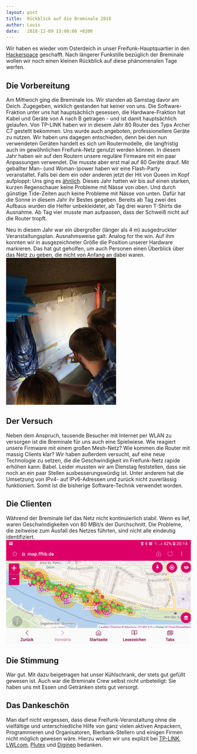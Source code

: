 ```yaml
---
layout: post
title:  Rückblick auf die Breminale 2018
author: Louis
date:   2018-12-09 13:00:00 +0200
---
```

Wir haben es wieder vom Osterdeich in unser Freifunk-Hauptquartier in den [Hackerspace](https://www.hackerspace-bremen.de)
geschafft. Nach längerer Funkstille bezüglich der Breminale wollen wir noch einen kleinen Rückblick auf diese phänomenalen
Tage werfen.

## Die Vorbereitung
Am Mittwoch ging die Breminale los. Wir standen ab Samstag davor am Deich. Zugegeben, wirklich gestanden hat keiner von uns.
Die Software-Fraktion unter uns hat hauptsächlich gesessen, die Hardware-Fraktion hat Kabel und Geräte von A nach B
getragen - und ist damit hauptsächlich gelaufen.
Von TP-LINK haben wir in diesem Jahr 80 Router des Typs Archer C7 gestellt bekommen. Uns wurde auch angeboten,
professionellere Geräte zu nutzen. Wir haben uns dagegen entschieden, denn bei den nun verwendeten Geräten
handelt es sich um Routermodelle, die langfristig auch im gewöhnlichen Freifunk-Netz genutzt werden können.
In diesem Jahr haben wir auf den Routern unsere reguläre Firmware mit ein paar Anpassungen verwendet.
Die musste aber erst mal auf 80 Geräte drauf. Mit geballter Man- (und Woman-)power haben wir eine Flash-Party veranstaltet. 
Falls bei dem 
ein oder anderen jetzt der Hit von Queen im Kopf aufploppt: Uns ging es [ähnlich](https://flash.timi.one).
Dieses Jahr hatten wir bis auf einen starken, kurzen Regenschauer keine Probleme mit Nässe von oben. Und durch günstige
Tide-Zeiten auch keine Probleme mit Nässe von unten. Dafür hat die Sonne in diesem Jahr ihr Bestes gegeben. Bereits ab
Tag zwei des Aufbaus wurden die Helfer unbekleideter, ab Tag drei waren T-Shirts die Ausnahme. Ab Tag vier musste man
aufpassen, dass der Schweiß nicht auf die Router tropft. 

Neu in diesem Jahr war ein übergroßer (länger als 4 m) ausgedruckter Veranstaltungsplan. 
Ausnahmsweise galt: Analog for the win. Auf ihm konnten wir in ausgezeichneter Größe die Position unserer 
Hardware markieren. Das hat gut geholfen, um auch Personen
einen Überblick über das Netz zu geben, die nicht von Anfang an dabei waren.
<a href="/blog/files/2018-11-30/breminale_plan.jpg"><img src="/blog/files/2018-11-30/breminale_plan.jpg" alt="Plan mit Menschen, die darauf Zeigen" style="max-height:400px"></a>

## Der Versuch
Neben dem Anspruch, tausende Besucher mit Internet per WLAN zu versorgen ist die Breminale für uns auch eine Spielwiese.
Wie reagiert unsere Firmware mit einem großen Mesh-Netz? Wie kommen die Router mit massig Clients klar? Wir haben
außerdem versucht, auf eine neue Technologie zu setzen, die die Geschwindigkeit im Freifunk-Netz rapide erhöhen kann:
Babel. 
Leider mussten wir am Dienstag feststellen, dass sie noch an ein paar Stellen ausbesserungswürdig ist.
Unter anderem hat die Umsetzung von IPv4- auf IPv6-Adressen und zurück nicht zuverlässig funktioniert. Somit ist
die bisherige Software-Technik verwendet worden.

## Die Clienten
Während der Breminale lief das Netz nicht kontinuierlich stabil. Wenn es lief, waren Geschwindigkeiten von 80 MBit/s
der Durchschnitt. Die Probleme, die zeitweise zum Ausfall des Netzes führten, sind nicht alle eindeutig
identifiziert.
<a href="/blog/files/2018-11-30/breminale_map.jpg"><img src="/blog/files/2018-11-30/breminale_map.jpg" alt="Stadtplan, auf dem Routerstandorte markiert sind" style="max-height:400px"></a>


## Die Stimmung
War gut. Mit dazu beigetragen hat unser Kühlschrank, der stets gut gefüllt gewesen ist. Auch war die Breminale
Crew selbst nicht unbeteiligt: Sie haben uns mit Essen und Getränken stets gut versorgt.

## Das Dankeschön
Man darf nicht vergessen, dass diese Freifunk-Veranstaltung ohne die vielfältige und unterschiedliche Hilfe
von ganz vielen aktiven Anpackern, Programmieren und Organisatoren, Bierbank-Stellern und einigen Firmen nicht
möglich gewesen wäre. Hierzu wollen wir uns explizit bei [TP-LINK](https://www.tp-link.com/de/), 
[LWLcom](https://lwlcom.com/privatkunden), [Plutex](https://www.plutex.de) und [Digineo](https://digineo.de)
bedanken.
